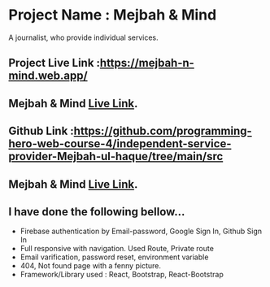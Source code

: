 # Project Name : Mejbah & Mind
A journalist, who provide individual services.

## Project Live Link :https://mejbah-n-mind.web.app/

 ## Mejbah & Mind [Live Link](https://mejbah-n-mind.web.app/).

## Github Link :https://github.com/programming-hero-web-course-4/independent-service-provider-Mejbah-ul-haque/tree/main/src

 ## Mejbah & Mind [Live Link](https://github.com/programming-hero-web-course-4/independent-service-provider-Mejbah-ul-haque/tree/main/src).


## I have done the following bellow...

- Firebase authentication by Email-password, Google Sign In, Github Sign In
- Full responsive with navigation. Used Route, Private route 
- Email varification, password reset, environment variable
- 404, Not found page with a fenny picture.
- Framework/Library used : React, Bootstrap, React-Bootstrap